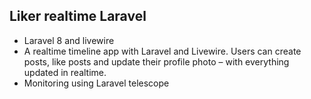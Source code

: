 
## Liker realtime Laravel

- Laravel 8 and livewire 
- A realtime timeline app with Laravel and Livewire. Users can create posts, like posts and update their profile photo – with everything updated in realtime.
- Monitoring using Laravel telescope
